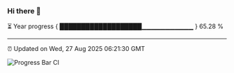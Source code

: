 ### Hi there 👋

⏳ Year progress { ███████████████████▁▁▁▁▁▁▁▁▁▁▁ } 65.28 %

---

⏰ Updated on Wed, 27 Aug 2025 06:21:30 GMT

![Progress Bar CI](https://github.com/liununu/liununu/workflows/Progress%20Bar%20CI/badge.svg)
